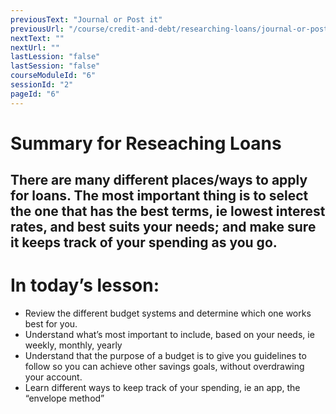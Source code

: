 ```yaml
---
previousText: "Journal or Post it"
previousUrl: "/course/credit-and-debt/researching-loans/journal-or-post-it"
nextText: ""
nextUrl: ""
lastLession: "false"
lastSession: "false"
courseModuleId: "6"
sessionId: "2"
pageId: "6"
---
```



# Summary for Reseaching Loans

## There are many different places/ways to apply for loans. The most important thing is to select the one that has the best terms, ie lowest interest rates, and best suits your needs; and make sure it keeps track of your spending as you go.

# In today’s lesson: 
- Review the different budget systems and determine which one works best for you.
- Understand what’s most important to include,  based on your needs, ie weekly, monthly, yearly
- Understand that the purpose of a budget is to give you guidelines to follow so you can achieve other savings goals, without overdrawing your account.
- Learn different ways to keep track of your spending, ie an app, the “envelope method”
